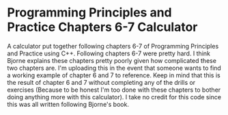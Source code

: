 # Programming Principles and Practice Chapters 6-7 Calculator
A calculator put together following chapters 6-7 of Programming Principles and Practice using C++.
Following chapters 6-7 were pretty hard. I think Bjorne explains these chapters pretty poorly given how complicated these two chapters are.
I'm uploading this in the event that someone wants to find a working example of chapter 6 and 7 to reference.
Keep in mind that this is the result of chapter 6 and 7 without completing any of the drills or exercises
(Because to be honest I'm too done with these chapters to bother doing anything more with this calculator).
I take no credit for this code since this was all written following Bjorne's book.
